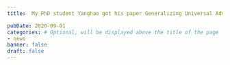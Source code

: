 ```yaml
---
title:  My PhD student Yanghao got his paper Generalizing Universal Adversarial Attacks Beyond Additive Perturbations accepted by ICDM 2020, we released our Universal Adversarial Attack tool - GUAP.

pubDate: 2020-09-01
categories: # Optional, will be displayed above the title of the page
- news
banner: false
draft: false
---
```

